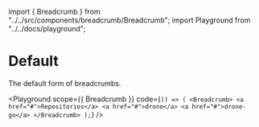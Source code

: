 import { Breadcrumb } from "../../src/components/breadcrumb/Breadcrumb";
import Playground from "../../docs/playground";

# Default

The default form of breadcrumbs.

<Playground
  scope={{ Breadcrumb }}
  code={`() => (
    <Breadcrumb>
        <a href="#">Repositories</a>
        <a href="#">drone</a>
        <a href="#">drone-go</a>
    </Breadcrumb>
);`}
/>
